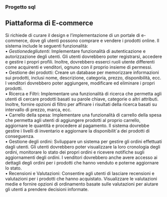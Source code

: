 ### Progetto sql  
## Piattaforma di E-commerce
Si richiede di curare il design e l’implementazione di un portale di e-commerce, dove gli utenti possono
comprare e vendere i prodotti online. Il sistema include le seguenti funzionalità:  
• $Gestione degli utenti$: Implementare funzionalità di autenticazione e autorizzazione degli utenti. Gli
utenti dovrebbero poter registrarsi, accedere e gestire i propri profili. Inoltre, dovrebbero esserci ruoli
utente differenti come acquirenti e venditori, ognuno con il proprio insieme di permessi.  
• Gestione dei prodotti: Creare un database per memorizzare informazioni sui prodotti, inclusi nome,
descrizione, categoria, prezzo, disponibilità, ecc. I venditori dovrebbero poter aggiungere, modificare
ed eliminare i propri prodotti.  
• Ricerca e Filtri: Implementare una funzionalità di ricerca che permetta agli utenti di cercare prodotti
basati su parole chiave, categorie o altri attributi. Inoltre, fornire opzioni di filtro per affinare i risultati
della ricerca basati su intervallo di prezzo, marca, ecc.  
• Carrello della spesa: Implementare una funzionalità di carrello della spesa che permetta agli utenti di
aggiungere prodotti al proprio carrello, aggiornare le quantità e procedere al pagamento. Il sistema
dovrebbe gestire i livelli di inventario e aggiornare la disponibilit`a dei prodotti di conseguenza.  
• Gestione degli ordini: Sviluppare un sistema per gestire gli ordini effettuati dagli utenti. Gli utenti
dovrebbero poter visualizzare la loro cronologia degli ordini, monitorare lo stato dei propri ordini e
ricevere notifiche sugli aggiornamenti degli ordini. I venditori dovrebbero anche avere accesso ai dettagli
degli ordini per i prodotti che hanno venduto e poterne aggiornare lo stato.  
• Recensioni e Valutazioni: Consentire agli utenti di lasciare recensioni
e valutazioni per i prodotti che hanno acquistato. Visualizzare le valutazioni medie e fornire opzioni
di ordinamento basate sulle valutazioni per aiutare gli utenti a prendere decisioni informate.
